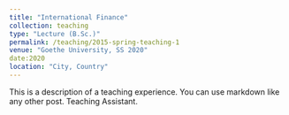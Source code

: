 ```yaml
---
title: "International Finance"
collection: teaching
type: "Lecture (B.Sc.)"
permalink: /teaching/2015-spring-teaching-1
venue: "Goethe University, SS 2020"
date:2020
location: "City, Country"
---
```


This is a description of a teaching experience. You can use markdown like any other post.
Teaching Assistant.

